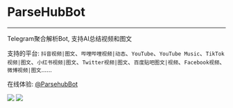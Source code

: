 # ParseHubBot
---

Telegram聚合解析Bot, 支持AI总结视频和图文

支持的平台:
`抖音视频|图文`、`哔哩哔哩视频|动态`、`YouTube`、`YouTube Music`、`TikTok视频|图文`、`小红书视频|图文`、`Twitter视频|图文`、`百度贴吧图文|视频`、`Facebook视频`、`微博视频|图文`......

在线体验: [@ParsehubBot](https://t.me/ParsehubBot)

![](https://img.155155155.xyz/i/2024/09/66f2d4b70416c.webp)
![](https://img.155155155.xyz/i/2024/09/66f2d4d6ca7ec.webp)